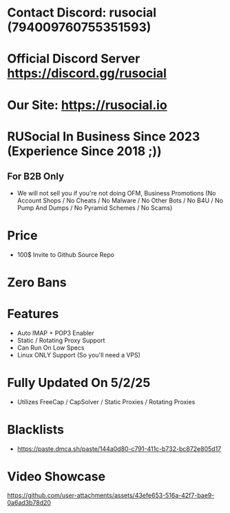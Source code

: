 # Contact Discord: rusocial (794009760755351593)
# Official Discord Server https://discord.gg/rusocial
# Our Site: https://rusocial.io
# RUSocial In Business Since 2023 (Experience Since 2018 ;))

## For B2B Only
- We will not sell you if you're not doing OFM, Business Promotions (No Account Shops / No Cheats / No Malware / No Other Bots / No B4U / No Pump And Dumps / No Pyramid Schemes / No Scams)

# Price
- 100$ Invite to Github Source Repo

# Zero Bans

# Features
- Auto IMAP + POP3 Enabler
- Static / Rotating Proxy Support
- Can Run On Low Specs
- Linux ONLY Support (So you'll need a VPS)

# Fully Updated On 5/2/25
- Utilizes FreeCap / CapSolver / Static Proxies / Rotating Proxies

# Blacklists
- https://paste.dmca.sh/paste/144a0d80-c791-411c-b732-bc872e805d17

# Video Showcase
https://github.com/user-attachments/assets/43efe653-516a-42f7-bae9-0a6ad3b78d20


